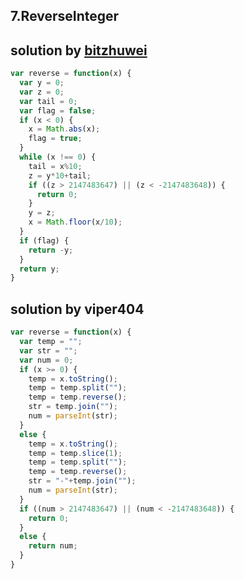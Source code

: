 ## 7.ReverseInteger
## solution by [bitzhuwei](https://discuss.leetcode.com/topic/6104/my-accepted-15-lines-of-code-for-java)
```javascript
var reverse = function(x) {
  var y = 0;
  var z = 0;
  var tail = 0;
  var flag = false;
  if (x < 0) {
    x = Math.abs(x);
    flag = true;
  }
  while (x !== 0) {
    tail = x%10;
    z = y*10+tail;
    if ((z > 2147483647) || (z < -2147483648)) {
      return 0;
    }
    y = z;
    x = Math.floor(x/10);
  }
  if (flag) {
    return -y;
  }
  return y;
}
```
## solution by viper404
```javascript
var reverse = function(x) {
  var temp = "";
  var str = "";
  var num = 0;
  if (x >= 0) {
    temp = x.toString();
    temp = temp.split("");
    temp = temp.reverse();
    str = temp.join("");
    num = parseInt(str);
  }
  else {
    temp = x.toString();
    temp = temp.slice(1);
    temp = temp.split("");
    temp = temp.reverse();
    str = "-"+temp.join("");
    num = parseInt(str);
  }
  if ((num > 2147483647) || (num < -2147483648)) {
    return 0;
  }
  else {
    return num;
  }
}
```
